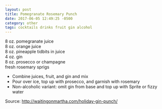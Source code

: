 ```yaml
---
layout: post
title: Pomegranate Rosemary Punch
date: 2017-06-05 12:49:25 -0500
category: other
tags: cocktails drinks fruit gin alcohol
---
```

8 oz. pomegranate juice  
8 oz. orange juice  
8 oz. pineapple tidbits in juice  
4 oz. gin  
8 oz. prosecco or champagne  
fresh rosemary sprigs  
<ul>
 	<li>Combine juices, fruit, and gin and mix</li>
 	<li>Pour over ice, top up with prosecco, and garnish with rosemary</li>
 	<li>Non-alcoholic variant: omit gin from base and top up with Sprite or fizzy water</li>
</ul>
Source: <a href="http://waitingonmartha.com/holiday-gin-punch/">http://waitingonmartha.com/holiday-gin-punch/</a>
